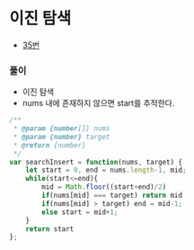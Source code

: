 # 이진 탐색
 - [35번](https://leetcode.com/problems/search-insert-position/)


### 풀이
  - 이진 탐색
  - nums 내에 존재하지 않으면 start를 추적한다.


  ```javascript
  /**
   * @param {number[]} nums
   * @param {number} target
   * @return {number}
   */
  var searchInsert = function(nums, target) {
      let start = 0, end = nums.length-1, mid;    
      while(start<=end){
          mid = Math.floor((start+end)/2)
          if(nums[mid] === target) return mid
          if(nums[mid] > target) end = mid-1;
          else start = mid+1;
      }
      return start
  };
  ```
